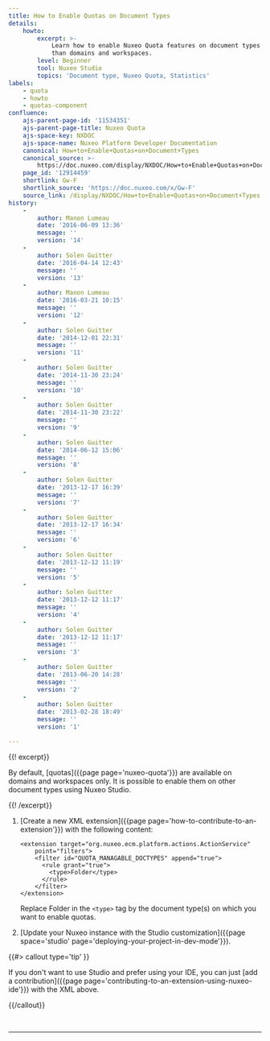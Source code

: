 ```yaml
---
title: How to Enable Quotas on Document Types
details:
    howto:
        excerpt: >-
            Learn how to enable Nuxeo Quota features on document types other
            than domains and workspaces.
        level: Beginner
        tool: Nuxeo Studio
        topics: 'Document type, Nuxeo Quota, Statistics'
labels:
    - quota
    - howto
    - quotas-component
confluence:
    ajs-parent-page-id: '11534351'
    ajs-parent-page-title: Nuxeo Quota
    ajs-space-key: NXDOC
    ajs-space-name: Nuxeo Platform Developer Documentation
    canonical: How+to+Enable+Quotas+on+Document+Types
    canonical_source: >-
        https://doc.nuxeo.com/display/NXDOC/How+to+Enable+Quotas+on+Document+Types
    page_id: '12914459'
    shortlink: Gw-F
    shortlink_source: 'https://doc.nuxeo.com/x/Gw-F'
    source_link: /display/NXDOC/How+to+Enable+Quotas+on+Document+Types
history:
    - 
        author: Manon Lumeau
        date: '2016-06-09 13:36'
        message: ''
        version: '14'
    - 
        author: Solen Guitter
        date: '2016-04-14 12:43'
        message: ''
        version: '13'
    - 
        author: Manon Lumeau
        date: '2016-03-21 10:15'
        message: ''
        version: '12'
    - 
        author: Solen Guitter
        date: '2014-12-01 22:31'
        message: ''
        version: '11'
    - 
        author: Solen Guitter
        date: '2014-11-30 23:24'
        message: ''
        version: '10'
    - 
        author: Solen Guitter
        date: '2014-11-30 23:22'
        message: ''
        version: '9'
    - 
        author: Solen Guitter
        date: '2014-06-12 15:06'
        message: ''
        version: '8'
    - 
        author: Solen Guitter
        date: '2013-12-17 16:39'
        message: ''
        version: '7'
    - 
        author: Solen Guitter
        date: '2013-12-17 16:34'
        message: ''
        version: '6'
    - 
        author: Solen Guitter
        date: '2013-12-12 11:19'
        message: ''
        version: '5'
    - 
        author: Solen Guitter
        date: '2013-12-12 11:17'
        message: ''
        version: '4'
    - 
        author: Solen Guitter
        date: '2013-12-12 11:17'
        message: ''
        version: '3'
    - 
        author: Solen Guitter
        date: '2013-06-20 14:28'
        message: ''
        version: '2'
    - 
        author: Solen Guitter
        date: '2013-02-28 18:49'
        message: ''
        version: '1'

---
```

{{! excerpt}}

By default, [quotas]({{page page='nuxeo-quota'}}) are available on domains and workspaces only. It is possible to enable them on other document types using Nuxeo Studio.

{{! /excerpt}}

1.  [Create a new XML extension]({{page page='how-to-contribute-to-an-extension'}}) with the following content:

    ```html/xml
    <extension target="org.nuxeo.ecm.platform.actions.ActionService"
        point="filters">
        <filter id="QUOTA_MANAGABLE_DOCTYPES" append="true">
          <rule grant="true">
            <type>Folder</type>
          </rule>
        </filter>
    </extension>
    ```

    Replace Folder in the `<type>` tag by the document type(s) on which you want to enable quotas.

2.  [Update your Nuxeo instance with the Studio customization]({{page space='studio' page='deploying-your-project-in-dev-mode'}}).

{{#> callout type='tip' }}

If you don't want to use Studio and prefer using your IDE, you can just [add a contribution]({{page page='contributing-to-an-extension-using-nuxeo-ide'}}) with the XML above.

{{/callout}}

&nbsp;

* * *